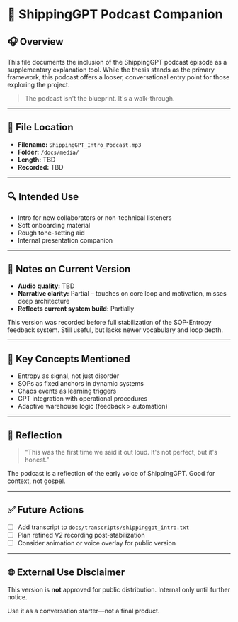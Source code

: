 # 🎵 ShippingGPT Podcast Companion

## 🎧 Overview

This file documents the inclusion of the ShippingGPT podcast episode as a supplementary explanation tool. While the thesis stands as the primary framework, this podcast offers a looser, conversational entry point for those exploring the project.

> The podcast isn't the blueprint. It's a walk-through.

---

## 📀 File Location

- **Filename:** `ShippingGPT_Intro_Podcast.mp3`
- **Folder:** `/docs/media/`
- **Length:** TBD
- **Recorded:** TBD

---

## 🔍 Intended Use

- Intro for new collaborators or non-technical listeners
- Soft onboarding material
- Rough tone-setting aid
- Internal presentation companion

---

## 🔧 Notes on Current Version

- **Audio quality:** TBD  
- **Narrative clarity:** Partial – touches on core loop and motivation, misses deep architecture  
- **Reflects current system build:** Partially

This version was recorded before full stabilization of the SOP-Entropy feedback system. Still useful, but lacks newer vocabulary and loop depth.

---

## 🔎 Key Concepts Mentioned

- Entropy as signal, not just disorder
- SOPs as fixed anchors in dynamic systems
- Chaos events as learning triggers
- GPT integration with operational procedures
- Adaptive warehouse logic (feedback > automation)

---

## 🧠 Reflection

> "This was the first time we said it out loud. It's not perfect, but it's honest."

The podcast is a reflection of the early voice of ShippingGPT. Good for context, not gospel.

---

## ✅ Future Actions

- [ ] Add transcript to `docs/transcripts/shippinggpt_intro.txt`
- [ ] Plan refined V2 recording post-stabilization
- [ ] Consider animation or voice overlay for public version

---

## 🌐 External Use Disclaimer

This version is **not** approved for public distribution. Internal only until further notice.

Use it as a conversation starter—not a final product.

